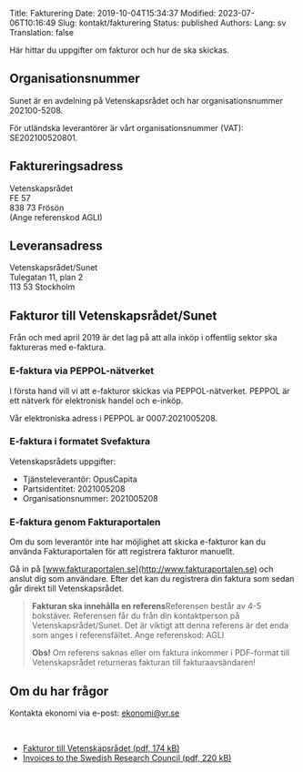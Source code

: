 Title: Fakturering
Date: 2019-10-04T15:34:37
Modified: 2023-07-06T10:16:49
Slug: kontakt/fakturering
Status: published
Authors: 
Lang: sv
Translation: false

Här hittar du uppgifter om fakturor och hur de ska skickas.


Organisationsnummer
-------------------


Sunet är en avdelning på Vetenskapsrådet och har organisationsnummer 202100-5208.


För utländska leverantörer är vårt organisationsnummer (VAT): SE202100520801.


Faktureringsadress
------------------


Vetenskapsrådet  
FE 57  
838 73 Frösön  
(Ange referenskod AGLI)


Leveransadress
--------------


Vetenskapsrådet/Sunet  
Tulegatan 11, plan 2  
113 53 Stockholm


Fakturor till Vetenskapsrådet/Sunet
-----------------------------------


Från och med april 2019 är det lag på att alla inköp i offentlig sektor ska faktureras med e-faktura.


### E-faktura via PEPPOL-nätverket


I första hand vill vi att e-fakturor skickas via PEPPOL-nätverket. PEPPOL är ett nätverk för elektronisk handel och e-inköp.


Vår elektroniska adress i PEPPOL är 0007:2021005208.


### E-faktura i formatet Svefaktura


Vetenskapsrådets uppgifter:


* Tjänsteleverantör: OpusCapita
* Partsidentitet: 2021005208
* Organisationsnummer: 2021005208


### E-faktura genom Fakturaportalen


Om du som leverantör inte har möjlighet att skicka e-fakturor kan du använda Fakturaportalen för att registrera fakturor manuellt.


Gå in på [www.fakturaportalen.se](http://www.fakturaportalen.se) och anslut dig som användare. Efter det kan du registrera din faktura som sedan går direkt till Vetenskapsrådet.



> **Fakturan ska innehålla en referens**Referensen består av 4-5 bokstäver. Referensen får du från din kontaktperson på Vetenskapsrådet/Sunet. Det är viktigt att denna referens är det enda som anges i referensfältet. Ange referenskod: AGLI
> 
> 
> **Obs!** Om referens saknas eller om faktura inkommer i PDF-format till Vetenskapsrådet returneras fakturan till fakturaavsändaren!
> 
> 


Om du har frågor
----------------


Kontakta ekonomi via e-post: [ekonomi@vr.se](mailto:ekonomi@vr.se)


 


* [Fakturor till Vetenskapsrådet (pdf, 174 kB)](/wp-content/uploads/2023/06/Fakturor-till-Vetenskapsrådet.pdf)
* [Invoices to the Swedish Research Council (pdf, 220 kB)](/wp-content/uploads/2023/06/Invoices-to-the-Swedish-Research-Council.pdf)


